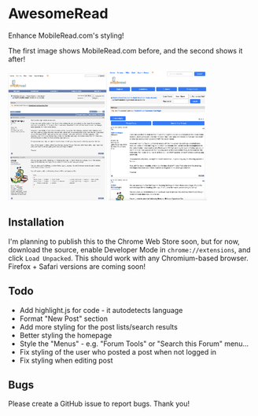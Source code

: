 # AwesomeRead
Enhance MobileRead.com's styling!

The first image shows MobileRead.com before, and the second shows it after!

<img src="before.png" width="200px">
<img src="after.png" width="200px">

## Installation

I'm planning to publish this to the Chrome Web Store soon, but for now, download the source, enable Developer Mode in `chrome://extensions`, and click `Load Unpacked`. This should work with any Chromium-based browser. Firefox + Safari versions are coming soon!
## Todo
* Add highlight.js for code - it autodetects language
* Format "New Post" section
* Add more styling for the post lists/search results
* Better styling the homepage
* Style the "Menus" - e.g. "Forum Tools" or "Search this Forum" menu...
* Fix styling of the user who posted a post when not logged in
* Fix styling when editing post

## Bugs
Please create a GitHub issue to report bugs. Thank you!